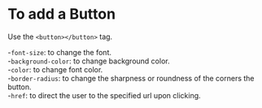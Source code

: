 # To add a Button

Use the `<button></button>` tag.

-`font-size`: to change the font. \
-`background-color`: to change background color. \
-`color`: to change font color. \
-`border-radius`: to change the sharpness or roundness of the corners the button. \
-`href`: to direct the user to the specified url upon clicking.